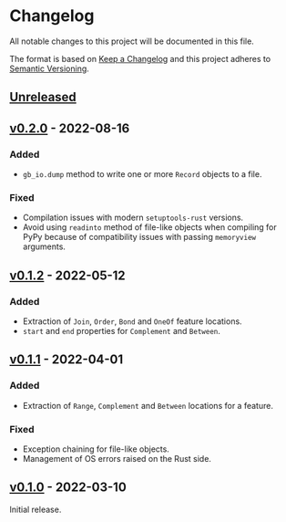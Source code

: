 # Changelog
All notable changes to this project will be documented in this file.

The format is based on [Keep a Changelog](http://keepachangelog.com/en/1.0.0/)
and this project adheres to [Semantic Versioning](http://semver.org/spec/v2.0.0.html).


## [Unreleased]
[Unreleased]: https://github.com/althonos/gb-io.py/compare/v0.2.0...HEAD


## [v0.2.0] - 2022-08-16
[v0.2.0]: https://github.com/althonos/gb-io.py/compare/v0.1.2...v0.2.0

### Added
- `gb_io.dump` method to write one or more `Record` objects to a file.

### Fixed
- Compilation issues with modern `setuptools-rust` versions.
- Avoid using `readinto` method of file-like objects when compiling for PyPy because of compatibility issues with passing `memoryview` arguments.


## [v0.1.2] - 2022-05-12
[v0.1.2]: https://github.com/althonos/gb-io.py/compare/v0.1.1...v0.1.2

### Added
- Extraction of `Join`, `Order`, `Bond` and `OneOf` feature locations.
- `start` and `end` properties for `Complement` and `Between`.


## [v0.1.1] - 2022-04-01
[v0.1.1]: https://github.com/althonos/gb-io.py/compare/v0.1.0...v0.1.1

### Added
- Extraction of `Range`, `Complement` and `Between` locations for a feature.

### Fixed
- Exception chaining for file-like objects.
- Management of OS errors raised on the Rust side.


## [v0.1.0] - 2022-03-10
[v0.1.0]: https://github.com/althonos/gb-io.py/compare/e092b0369...v0.1.0

Initial release.
